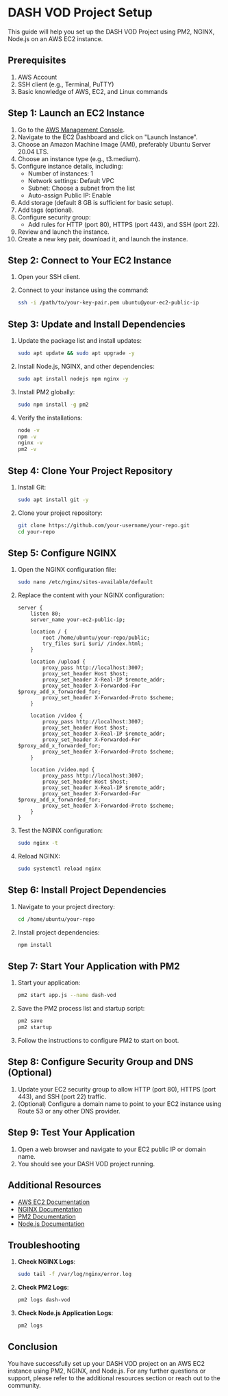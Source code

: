 # DASH VOD Project Setup

This guide will help you set up the DASH VOD Project using PM2, NGINX, Node.js on an AWS EC2 instance.

## Prerequisites

1. AWS Account
2. SSH client (e.g., Terminal, PuTTY)
3. Basic knowledge of AWS, EC2, and Linux commands

## Step 1: Launch an EC2 Instance

1. Go to the [AWS Management Console](https://aws.amazon.com/console/).
2. Navigate to the EC2 Dashboard and click on "Launch Instance".
3. Choose an Amazon Machine Image (AMI), preferably Ubuntu Server 20.04 LTS.
4. Choose an instance type (e.g., t3.medium).
5. Configure instance details, including:
   - Number of instances: 1
   - Network settings: Default VPC
   - Subnet: Choose a subnet from the list
   - Auto-assign Public IP: Enable
6. Add storage (default 8 GB is sufficient for basic setup).
7. Add tags (optional).
8. Configure security group:
   - Add rules for HTTP (port 80), HTTPS (port 443), and SSH (port 22).
9. Review and launch the instance.
10. Create a new key pair, download it, and launch the instance.

## Step 2: Connect to Your EC2 Instance

1. Open your SSH client.
2. Connect to your instance using the command:

    ```sh
    ssh -i /path/to/your-key-pair.pem ubuntu@your-ec2-public-ip
    ```

## Step 3: Update and Install Dependencies

1. Update the package list and install updates:

    ```sh
    sudo apt update && sudo apt upgrade -y
    ```

2. Install Node.js, NGINX, and other dependencies:

    ```sh
    sudo apt install nodejs npm nginx -y
    ```

3. Install PM2 globally:

    ```sh
    sudo npm install -g pm2
    ```

4. Verify the installations:

    ```sh
    node -v
    npm -v
    nginx -v
    pm2 -v
    ```

## Step 4: Clone Your Project Repository

1. Install Git:

    ```sh
    sudo apt install git -y
    ```

2. Clone your project repository:

    ```sh
    git clone https://github.com/your-username/your-repo.git
    cd your-repo
    ```

## Step 5: Configure NGINX

1. Open the NGINX configuration file:

    ```sh
    sudo nano /etc/nginx/sites-available/default
    ```

2. Replace the content with your NGINX configuration:

    ```nginx
    server {
        listen 80;
        server_name your-ec2-public-ip;

        location / {
            root /home/ubuntu/your-repo/public;
            try_files $uri $uri/ /index.html;
        }

        location /upload {
            proxy_pass http://localhost:3007;
            proxy_set_header Host $host;
            proxy_set_header X-Real-IP $remote_addr;
            proxy_set_header X-Forwarded-For $proxy_add_x_forwarded_for;
            proxy_set_header X-Forwarded-Proto $scheme;
        }

        location /video {
            proxy_pass http://localhost:3007;
            proxy_set_header Host $host;
            proxy_set_header X-Real-IP $remote_addr;
            proxy_set_header X-Forwarded-For $proxy_add_x_forwarded_for;
            proxy_set_header X-Forwarded-Proto $scheme;
        }

        location /video.mpd {
            proxy_pass http://localhost:3007;
            proxy_set_header Host $host;
            proxy_set_header X-Real-IP $remote_addr;
            proxy_set_header X-Forwarded-For $proxy_add_x_forwarded_for;
            proxy_set_header X-Forwarded-Proto $scheme;
        }
    }
    ```

3. Test the NGINX configuration:

    ```sh
    sudo nginx -t
    ```

4. Reload NGINX:

    ```sh
    sudo systemctl reload nginx
    ```

## Step 6: Install Project Dependencies

1. Navigate to your project directory:

    ```sh
    cd /home/ubuntu/your-repo
    ```

2. Install project dependencies:

    ```sh
    npm install
    ```

## Step 7: Start Your Application with PM2

1. Start your application:

    ```sh
    pm2 start app.js --name dash-vod
    ```

2. Save the PM2 process list and startup script:

    ```sh
    pm2 save
    pm2 startup
    ```

3. Follow the instructions to configure PM2 to start on boot.

## Step 8: Configure Security Group and DNS (Optional)

1. Update your EC2 security group to allow HTTP (port 80), HTTPS (port 443), and SSH (port 22) traffic.
2. (Optional) Configure a domain name to point to your EC2 instance using Route 53 or any other DNS provider.

## Step 9: Test Your Application

1. Open a web browser and navigate to your EC2 public IP or domain name.
2. You should see your DASH VOD project running.

## Additional Resources

- [AWS EC2 Documentation](https://docs.aws.amazon.com/ec2/index.html)
- [NGINX Documentation](https://docs.nginx.com/nginx/admin-guide/)
- [PM2 Documentation](https://pm2.keymetrics.io/docs/usage/quick-start/)
- [Node.js Documentation](https://nodejs.org/en/docs/)

## Troubleshooting

1. **Check NGINX Logs**:

    ```sh
    sudo tail -f /var/log/nginx/error.log
    ```

2. **Check PM2 Logs**:

    ```sh
    pm2 logs dash-vod
    ```

3. **Check Node.js Application Logs**:

    ```sh
    pm2 logs
    ```

## Conclusion

You have successfully set up your DASH VOD project on an AWS EC2 instance using PM2, NGINX, and Node.js. For any further questions or support, please refer to the additional resources section or reach out to the community.
